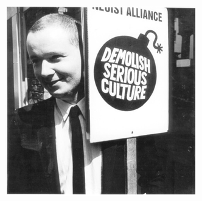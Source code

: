<style type="text/css">
.centerImage
{
text-align:center;
display:block;
}
</style>
<img src="dem.jpg" class="centerImage" alt="CH Logo">

